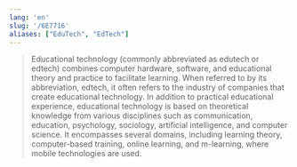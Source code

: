 ```yaml
---
lang: 'en'
slug: '/6E7716'
aliases: ["EduTech", "EdTech"]
---
```


> Educational technology (commonly abbreviated as edutech or edtech) combines computer hardware, software, and educational theory and practice to facilitate learning. When referred to by its abbreviation, edtech, it often refers to the industry of companies that create educational technology. In addition to practical educational experience, educational technology is based on theoretical knowledge from various disciplines such as communication, education, psychology, sociology, artificial intelligence, and computer science. It encompasses several domains, including learning theory, computer-based training, online learning, and m-learning, where mobile technologies are used.